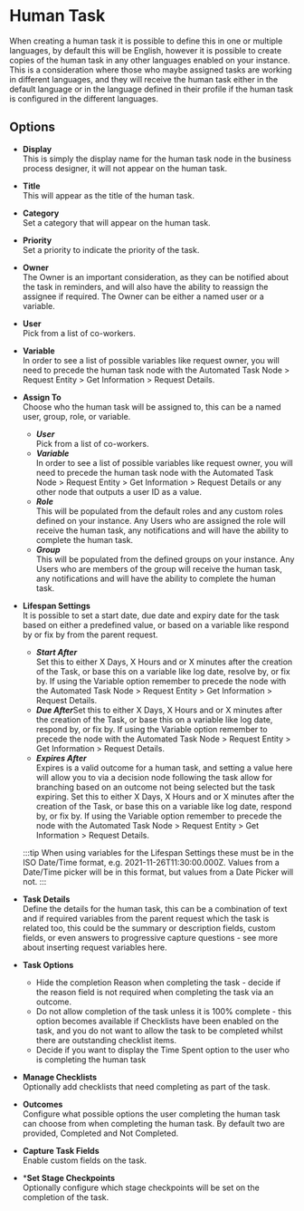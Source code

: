 # Human Task
When creating a human task it is possible to define this in one or multiple languages, by default this will be English, however it is possible to create copies of the human task in any other languages enabled on your instance. This is a consideration where those who maybe assigned tasks are working in different languages, and they will receive the human task either in the default language or in the language defined in their profile if the human task is configured in the different languages.

## Options
* **Display**<br>This is simply the display name for the human task node in the business process designer, it will not appear on the human task.
* **Title**<br>This will appear as the title of the human task.
* **Category**<br>Set a category that will appear on the human task.
* **Priority**<br>Set a priority to indicate the priority of the task.
* **Owner**<br>The Owner is an important consideration, as they can be notified about the task in reminders, and will also have the ability to reassign the assignee if required. The Owner can be either a named user or a variable.
* **User**<br>Pick from a list of co-workers.
* **Variable**<br>In order to see a list of possible variables like request owner, you will need to precede the human task node with the Automated Task Node > Request Entity > Get Information > Request Details.
* **Assign To**<br>Choose who the human task will be assigned to, this can be a named user, group, role, or variable.
    * ***User***<br>Pick from a list of co-workers.
    * ***Variable***<br>In order to see a list of possible variables like request owner, you will need to precede the human task node with the Automated Task Node > Request Entity > Get Information > Request Details or any other node that outputs a user ID as a value.
    * ***Role***<br>This will be populated from the default roles and any custom roles defined on your instance. Any Users who are assigned the role will receive the human task, any notifications and will have the ability to complete the human task.
    * ***Group***<br>This will be populated from the defined groups on your instance. Any Users who are members of the group will receive the human task, any notifications and will have the ability to complete the human task.
* **Lifespan Settings**<br>It is possible to set a start date, due date and expiry date for the task based on either a predefined value, or based on a variable like respond by or fix by from the parent request.
    * ***Start After***<br>Set this to either X Days, X Hours and or X minutes after the creation of the Task, or base this on a variable like log date, resolve by, or fix by. If using the Variable option remember to precede the node with the Automated Task Node > Request Entity > Get Information > Request Details.
    * ***Due After***Set this to either X Days, X Hours and or X minutes after the creation of the Task, or base this on a variable like log date, respond by, or fix by. If using the Variable option remember to precede the node with the Automated Task Node > Request Entity > Get Information > Request Details.
    * ***Expires After***<br>Expires is a valid outcome for a human task, and setting a value here will allow you to via a decision node following the task allow for branching based on an outcome not being selected but the task expiring. Set this to either X Days, X Hours and or X minutes after the creation of the Task, or base this on a variable like log date, respond by, or fix by. If using the Variable option remember to precede the node with the Automated Task Node > Request Entity > Get Information > Request Details.

    :::tip
    When using variables for the Lifespan Settings these must be in the ISO Date/Time format, e.g. 2021-11-26T11:30:00.000Z.     Values from a Date/Time picker will be in this format, but values from a Date Picker will not.
    :::

* **Task Details**<br>Define the details for the human task, this can be a combination of text and if required variables from the parent request which the task is related too, this could be the summary or description fields, custom fields, or even answers to progressive capture questions - see more about inserting request variables here.
* **Task Options**<br>
    * Hide the completion Reason when completing the task - decide if the reason field is not required when completing the task via an outcome.
    * Do not allow completion of the task unless it is 100% complete - this option becomes available if Checklists have been enabled on the task, and you do not want to allow the task to be completed whilst there are outstanding checklist items.
    * Decide if you want to display the Time Spent option to the user who is completing the human task
* **Manage Checklists**<br>Optionally add checklists that need completing as part of the task.
* **Outcomes**<br>Configure what possible options the user completing the human task can choose from when completing the human task. By default two are provided, Completed and Not Completed.
* **Capture Task Fields**<br>Enable custom fields on the task.
* ***Set Stage Checkpoints**<br>Optionally configure which stage checkpoints will be set on the completion of the task.